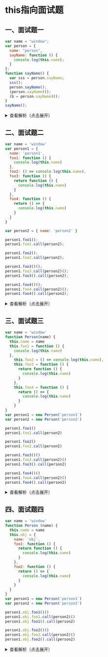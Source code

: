 # this指向面试题
## 一、面试题一

```js
var name = "window";
var person = {
  name: "person",
  sayName: function () {
    console.log(this.name);
  }
};
function sayName() {
  var sss = person.sayName;
  sss(); 
  person.sayName(); 
  (person.sayName)(); 
  (b = person.sayName)(); 
}
sayName();
```

<details>
<summary>查看解析（点击展开）</summary>

sss(): window(直接调用函数，默认绑定)

person.sayName(): person(隐式绑定)

(person.sayName)(): person(默认绑定和隐式绑定冲突，隐式绑定优先)

(b = person.sayName)(): window(间接函数绑定)

</details>

## 二、面试题二

```js
var name = 'window'
var person1 = {
  name: 'person1',
  foo1: function () {
    console.log(this.name)
  },
  foo2: () => console.log(this.name),
  foo3: function () {
    return function () {
      console.log(this.name)
    }
  },
  foo4: function () {
    return () => {
      console.log(this.name)
    }
  }
}

var person2 = { name: 'person2' }

person1.foo1(); 
person1.foo1.call(person2); 

person1.foo2();
person1.foo2.call(person2);

person1.foo3()();
person1.foo3.call(person2)();
person1.foo3().call(person2);

person1.foo4()();
person1.foo4.call(person2)();
person1.foo4().call(person2);
```

<details>
<summary>查看解析（点击展开）</summary>

person1.foo1(): person1(隐式绑定)

person1.foo1.call(person2): person2(隐式绑定和显示绑定冲突，显示绑定优先)

person1.foo2(): window(箭头函数不绑定this，找到上层this：window)

person1.foo2.call(person2): window(箭头函数不绑定this，找到上层this：window)

person1.foo3()(): window(直接调用函数，默认绑定)

person1.foo3.call(person2)()：window(绑定了foo3的this为person2，但是跟内部闭包没有关系，还是直接调用函数，默认绑定)

person1.foo3().call(person2)：person2(调用foo3函数返回闭包，然后给闭包显式绑定person2)

person1.foo4()()：person1(直接调用函数，但是闭包是一个箭头函数，箭头函数不绑定this，于是去上层找this，上层foo4的this是通过隐式绑定的person1)

person1.foo4.call(person2)()：perosn2(给foo4显式绑定了person2，但是跟内部闭包没有关系，接着直接调用，内部是一个闭包，闭包是一个箭头函数，箭头函数不绑定this，于是去上层找this，上层foo4的this是person2)

person1.foo4().call(person2)：person1(返回了闭包，然后给闭包显式绑定了person2，但是闭包是一个箭头函数，箭头函数不绑定this)
</details>

## 三、面试题三

```js
var name = 'window'
function Person(name) {
  this.name = name
  this.foo1 = function () {
    console.log(this.name)
  },
    this.foo2 = () => console.log(this.name),
    this.foo3 = function () {
      return function () {
        console.log(this.name)
      }
    },
    this.foo4 = function () {
      return () => {
        console.log(this.name)
      }
    }
}
var person1 = new Person('person1')
var person2 = new Person('person2')

person1.foo1()
person1.foo1.call(person2)

person1.foo2()
person1.foo2.call(person2)

person1.foo3()()
person1.foo3.call(person2)()
person1.foo3().call(person2)

person1.foo4()()
person1.foo4.call(person2)()
person1.foo4().call(person2)
```

<details>
<summary>查看解析（点击展开）</summary>

person1.foo1()：person1(隐式绑定)

person1.foo1.call(person2)：person2(显式绑定)

person1.foo2()：person1(隐式绑定，但是foo2是一个箭头函数，箭头函数不绑定this，上层this是person1对象)

person1.foo2.call(person2)：person1(显式绑定，但是foo2是一个箭头函数，箭头函数不绑定this，上层this是person1对象)

person1.foo3()()：window(默认绑定)

person1.foo3.call(person2)()：window(显式绑定foo3的this为person2，但是跟里面的函数没有关系，直接调用的函数默认绑定)

person1.foo3().call(person2)：person2(显式绑定里面的函数为person2)

person1.foo4()()：person1(默认绑定，但是里面的函数是一个箭头函数，箭头函数不绑定this，上层this是person1对象)

person1.foo4.call(person2)()：person2(显式绑定foo4函数的this为person2，但是跟里面的函数没有关系，默认绑定里面的函数，但是里面的函数是一个箭头函数，箭头函数不绑定this，上层this是foo4，foo4的this是person2)

person1.foo4().call(person2)：person1(显式绑定里面的函数为person2，但是里面的函数是一个箭头函数，箭头函数不绑定this，上层this是person1对象)

</details>

## 四、面试题四

```js
var name = 'window'
function Person (name) {
  this.name = name
  this.obj = {
    name: 'obj',
    foo1: function () {
      return function () {
        console.log(this.name)
      }
    },
    foo2: function () {
      return () => {
        console.log(this.name)
      }
    }
  }
}
var person1 = new Person('person1')
var person2 = new Person('person2')

person1.obj.foo1()()
person1.obj.foo1.call(person2)()
person1.obj.foo1().call(person2)

person1.obj.foo2()()
person1.obj.foo2.call(person2)()
person1.obj.foo2().call(person2)
```

<details>
<summary>查看解析（点击展开）</summary>

person1.obj.foo1()()：window(直接调用函数，默认绑定)

person1.obj.foo1.call(person2)()：window(显式绑定foo1位person2，但是跟里面的函数没有关系，直接调用里面的函数默认绑定)

person1.obj.foo1().call(person2)：person2(显式绑定里面的this为person2)

person1.obj.foo2()()：obj(默认绑定，但是里面函数是一个箭头函数，箭头函数不绑定this，向上层找this，上层是obj隐式调用了foo2，所以上层this是obj)

person1.obj.foo2.call(person2)()：person2(显式绑定foo2函数的this为person2，直接调用内部函数，但是内部函数是一个箭头函数，箭头函数不绑定this，上层this是foo2)

person1.obj.foo2().call(person2)：obj(显式绑定内部函数this为person2，但是内部函数是一个箭头函数，箭头函数不绑定this，上层this是foo2，foo2的this是obj隐式绑定的this)

</details>
